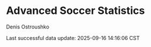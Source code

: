 # Advanced Soccer Statistics
Denis Ostroushko

<!-- gfm -->

Last successful data update: 2025-09-16 14:16:06 CST
